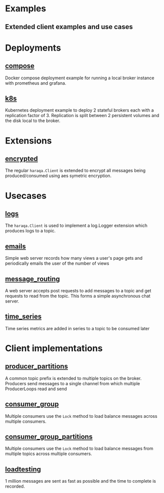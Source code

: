 Examples
===
Extended client examples and use cases
---

# Deployments
## [compose](https://github.com/haraqa/haraqa/tree/master/internal/examples/compose)
Docker compose deployment example for running a local broker instance with prometheus and grafana.

## [k8s](https://github.com/haraqa/haraqa/tree/master/internal/examples/k8s)
Kubernetes deployment example to deploy 2 stateful brokers each with a replication factor of 3.
Replication is split between 2 persistent volumes and the disk local to the broker.

# Extensions
## [encrypted](https://github.com/haraqa/haraqa/tree/master/internal/examples/encrypted)
The regular `haraqa.Client` is extended to encrypt all messages being produced/consumed
using aes symetric encryption.


# Usecases
## [logs](https://github.com/haraqa/haraqa/tree/master/internal/examples/logs)
The `haraqa.Client` is used to implement a log.Logger extension which produces logs to a topic.

## [emails](https://github.com/haraqa/haraqa/tree/master/internal/examples/emails)
Simple web server records how many views a user's page gets and periodically emails
the user of the number of views

## [message_routing](https://github.com/haraqa/haraqa/tree/master/internal/examples/message_routing)
A web server accepts post requests to add messages to a topic and get requests to read from
the topic. This forms a simple asynchronous chat server.

## [time_series](https://github.com/haraqa/haraqa/tree/master/internal/examples/time_series)
Time series metrics are added in series to a topic to be consumed later


# Client implementations
## [producer_partitions](https://github.com/haraqa/haraqa/tree/master/internal/examples/producer_partitions)
A common topic prefix is extended to multiple topics on the broker. Producers send messages to a single
channel from which multiple ProducerLoops read and send

## [consumer_group](https://github.com/haraqa/haraqa/tree/master/internal/examples/consumer_group)
Multiple consumers use the `Lock` method to load balance messages across multiple consumers.

## [consumer_group_partitions](https://github.com/haraqa/haraqa/tree/master/internal/examples/consumer_group_partitions)
Multiple consumers use the `Lock` method to load balance messages from multiple topics across
multiple consumers.

## [loadtesting](https://github.com/haraqa/haraqa/tree/master/internal/examples/loadtesting)
1 million messages are sent as fast as possible and the time to complete is recorded.
